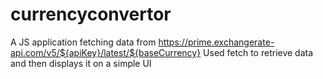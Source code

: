 # currencyconvertor
A JS application fetching data from https://prime.exchangerate-api.com/v5/${apiKey}/latest/${baseCurrency}
Used fetch to retrieve data and then displays it on a simple UI
